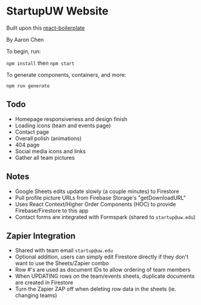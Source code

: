 # StartupUW Website

Built upon this [react-boilerplate](https://github.com/react-boilerplate/react-boilerplate)

By Aaron Chen

To begin, run: 

`npm install` then `npm start` 
    
To generate components, containers, and more:

`npm run generate`

## Todo
- Homepage responsiveness and design finish
- Loading icons (team and events page)
- Contact page
- Overall polish (animations)
- 404 page
- Social media icons and links
- Gather all team pictures

## Notes
- Google Sheets edits update slowly (a couple minutes) to Firestore
- Pull profile picture URLs from Firebase Storage's "getDownloadURL"
- Uses React Context/Higher Order Components (HOC) to provide Firebase/Firestore to this app
- Contact forms are integrated with Formspark (shared to `startup@uw.edu`)

## Zapier Integration
- Shared with team email `startup@uw.edu`
- Optional addition, users can simply edit Firestore directly if they don't want to use the Sheets/Zapier combo
- Row #'s are used as document IDs to allow ordering of team members
- When UPDATING rows on the team/events sheets, duplicate documents are created in Firestore
- Turn the Zapier ZAP off when deleting row data in the sheets (ie. changing teams)




    


